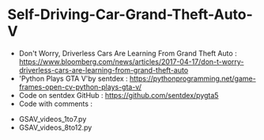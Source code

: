 # Self-Driving-Car-Grand-Theft-Auto-V

*  Don't Worry, Driverless Cars Are Learning From Grand Theft Auto : https://www.bloomberg.com/news/articles/2017-04-17/don-t-worry-driverless-cars-are-learning-from-grand-theft-auto
* 'Python Plays GTA V'by sentdex : https://pythonprogramming.net/game-frames-open-cv-python-plays-gta-v/
* Code on sentdex GitHub : https://github.com/sentdex/pygta5
* Code with comments : 
- GSAV_videos_1to7.py 
- GSAV_videos_8to12.py

